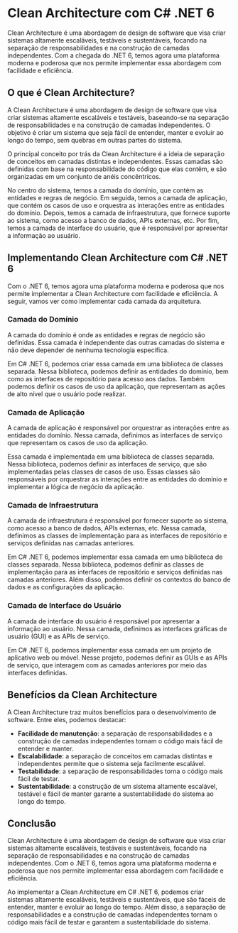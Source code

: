 # **Clean Architecture com C# .NET 6**

Clean Architecture é uma abordagem de design de software que visa criar sistemas altamente escaláveis, testáveis e sustentáveis, focando na separação de responsabilidades e na construção de camadas independentes. Com a chegada do .NET 6, temos agora uma plataforma moderna e poderosa que nos permite implementar essa abordagem com facilidade e eficiência.

## **O que é Clean Architecture?**

A Clean Architecture é uma abordagem de design de software que visa criar sistemas altamente escaláveis e testáveis, baseando-se na separação de responsabilidades e na construção de camadas independentes. O objetivo é criar um sistema que seja fácil de entender, manter e evoluir ao longo do tempo, sem quebras em outras partes do sistema.

O principal conceito por trás da Clean Architecture é a ideia de separação de conceitos em camadas distintas e independentes. Essas camadas são definidas com base na responsabilidade do código que elas contêm, e são organizadas em um conjunto de anéis concêntricos.

No centro do sistema, temos a camada do domínio, que contém as entidades e regras de negócio. Em seguida, temos a camada de aplicação, que contém os casos de uso e orquestra as interações entre as entidades do domínio. Depois, temos a camada de infraestrutura, que fornece suporte ao sistema, como acesso a banco de dados, APIs externas, etc. Por fim, temos a camada de interface do usuário, que é responsável por apresentar a informação ao usuário.

## **Implementando Clean Architecture com C# .NET 6**

Com o .NET 6, temos agora uma plataforma moderna e poderosa que nos permite implementar a Clean Architecture com facilidade e eficiência. A seguir, vamos ver como implementar cada camada da arquitetura.

### **Camada do Domínio**

A camada do domínio é onde as entidades e regras de negócio são definidas. Essa camada é independente das outras camadas do sistema e não deve depender de nenhuma tecnologia específica.

Em C# .NET 6, podemos criar essa camada em uma biblioteca de classes separada. Nessa biblioteca, podemos definir as entidades do domínio, bem como as interfaces de repositório para acesso aos dados. Também podemos definir os casos de uso da aplicação, que representam as ações de alto nível que o usuário pode realizar.

### **Camada de Aplicação**

A camada de aplicação é responsável por orquestrar as interações entre as entidades do domínio. Nessa camada, definimos as interfaces de serviço que representam os casos de uso da aplicação.

Essa camada é implementada em uma biblioteca de classes separada. Nessa biblioteca, podemos definir as interfaces de serviço, que são implementadas pelas classes de casos de uso. Essas classes são responsáveis por orquestrar as interações entre as entidades do domínio e implementar a lógica de negócio da aplicação.

### **Camada de Infraestrutura**

A camada de infraestrutura é responsável por fornecer suporte ao sistema, como acesso a banco de dados, APIs externas, etc. Nessa camada, definimos as classes de implementação para as interfaces de repositório e serviços definidas nas camadas anteriores.

Em C# .NET 6, podemos implementar essa camada em uma biblioteca de classes separada. Nessa biblioteca, podemos definir as classes de implementação para as interfaces de repositório e serviços definidas nas camadas anteriores. Além disso, podemos definir os contextos do banco de dados e as configurações da aplicação.

### **Camada de Interface do Usuário**

A camada de interface do usuário é responsável por apresentar a informação ao usuário. Nessa camada, definimos as interfaces gráficas de usuário (GUI) e as APIs de serviço.

Em C# .NET 6, podemos implementar essa camada em um projeto de aplicativo web ou móvel. Nesse projeto, podemos definir as GUIs e as APIs de serviço, que interagem com as camadas anteriores por meio das interfaces definidas.

## **Benefícios da Clean Architecture**

A Clean Architecture traz muitos benefícios para o desenvolvimento de software. Entre eles, podemos destacar:

- **Facilidade de manutenção**: a separação de responsabilidades e a construção de camadas independentes tornam o código mais fácil de entender e manter.
- **Escalabilidade**: a separação de conceitos em camadas distintas e independentes permite que o sistema seja facilmente escalável.
- **Testabilidade**: a separação de responsabilidades torna o código mais fácil de testar.
- **Sustentabilidade**: a construção de um sistema altamente escalável, testável e fácil de manter garante a sustentabilidade do sistema ao longo do tempo.

## **Conclusão**

Clean Architecture é uma abordagem de design de software que visa criar sistemas altamente escaláveis, testáveis e sustentáveis, focando na separação de responsabilidades e na construção de camadas independentes. Com o .NET 6, temos agora uma plataforma moderna e poderosa que nos permite implementar essa abordagem com facilidade e eficiência.

Ao implementar a Clean Architecture em C# .NET 6, podemos criar sistemas altamente escaláveis, testáveis e sustentáveis, que são fáceis de entender, manter e evoluir ao longo do tempo. Além disso, a separação de responsabilidades e a construção de camadas independentes tornam o código mais fácil de testar e garantem a sustentabilidade do sistema.
